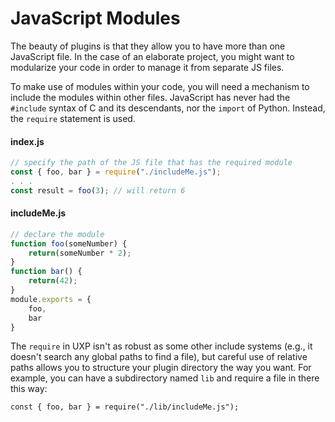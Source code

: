# JavaScript Modules

The beauty of plugins is that they allow you to have more than one JavaScript file. In the case of an elaborate project, you might want to modularize your code in order to manage it from separate JS files.

To make use of modules within your code, you will need a mechanism to include the modules within other files. JavaScript has never had the `#include` syntax of C and its descendants, nor the `import` of Python. Instead, the `require` statement is used.

<CodeBlock slots="heading, code" repeat="2" languages="JavaScript, JavaScript" />

#### index.js

```js
// specify the path of the JS file that has the required module
const { foo, bar } = require("./includeMe.js");
. . .
const result = foo(3); // will return 6
```

#### includeMe.js

```js
// declare the module
function foo(someNumber) {
    return(someNumber * 2);
}
function bar() {
    return(42);
}
module.exports = {
    foo,
    bar
}
```

The `require` in UXP isn't as robust as some other include systems (e.g., it doesn't search any global paths to find a file), but careful use of relative paths allows you to structure your plugin directory the way you want. For example, you can have a subdirectory named `lib` and require a file in there this way:

`const { foo, bar } = require("./lib/includeMe.js");`
